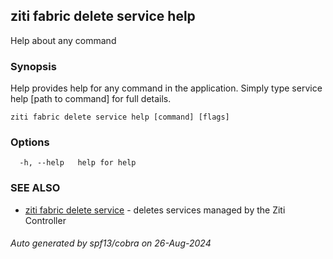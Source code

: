 ## ziti fabric delete service help

Help about any command

### Synopsis

Help provides help for any command in the application.
Simply type service help [path to command] for full details.

```
ziti fabric delete service help [command] [flags]
```

### Options

```
  -h, --help   help for help
```

### SEE ALSO

* [ziti fabric delete service](../service.md)	 - deletes services managed by the Ziti Controller

###### Auto generated by spf13/cobra on 26-Aug-2024
